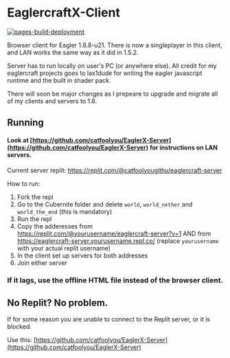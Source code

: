 # EaglercraftX-Client
[![pages-build-deployment](https://github.com/catfoolyou/EaglercraftX-Client/actions/workflows/pages/pages-build-deployment/badge.svg)](https://github.com/catfoolyou/EaglercraftX-Client/actions/workflows/pages/pages-build-deployment)

Browser client for Eagler 1.8.8-u21. There is now a singleplayer in this client, and LAN works the same way as it did in 1.5.2.

Server has to run locally on user's PC (or anywhere else). All credit for my eaglercraft projects goes to lax1dude for writing the eagler javascript runtime and the built in shader pack.

There will soon be major changes as I prepeare to upgrade and migrate all of my clients and servers to 1.8.

## Running
#### Look at [https://github.com/catfoolyou/EaglerX-Server](https://github.com/catfoolyou/EaglerX-Server) for instructions on LAN servers.

Current server replit: https://replit.com/@catfoolyougithu/eaglercraft-server

How to run:
1) Fork the repl
2) Go to the Cubernite folder and delete `world`, `world_nether` and `world_the_end` (this is mandatory)
3) Run the repl
4) Copy the adderesses from https://replit.com/@yourusername/eaglercraft-server?v=1 AND from https://eaglercraft-server.yourusername.repl.co/ (replace `yourusername` with your actual replit username)
5) In the client set up servers for both addresses
6) Join either server

### If it lags, use the offline HTML file instead of the browser client.

## No Replit? No problem.
If for some reason you are unable to connect to the Replit server, or it is blocked.

Use this: [https://github.com/catfoolyou/EaglerX-Server](https://github.com/catfoolyou/EaglerX-Server)

